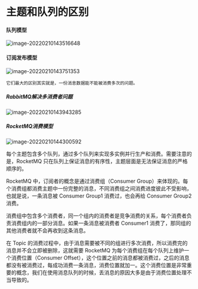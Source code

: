 # 主题和队列的区别

#### 队列模型

![image-20220210143516648](/Users/chengjin/my-github/blog/jimDevil.github.io/images/image-20220210143516648.png)

#### 订阅发布模型

![image-20220210143751353](/Users/chengjin/my-github/blog/jimDevil.github.io/images/image-20220210143751353.png)

`它们最大的区别其实就是，一份消息数据能不能被消费多次的问题。`

##### RabbitMQ解决多消费者问题

![image-20220210143943285](/Users/chengjin/my-github/blog/jimDevil.github.io/images/image-20220210143943285.png)

##### RocketMQ消费模型

![image-20220210144300592](/Users/chengjin/my-github/blog/jimDevil.github.io/images/image-20220210144300592.png)

每个主题包含多个队列，通过多个队列来实现多实例并行生产和消费。需要注意的是，RocketMQ 只在队列上保证消息的有序性，主题层面是无法保证消息的严格顺序的。

RocketMQ 中，订阅者的概念是通过消费组（Consumer Group）来体现的。每个消费组都消费主题中一份完整的消息，不同消费组之间消费进度彼此不受影响，也就是说，一条消息被 Consumer Group1 消费过，也会再给 Consumer Group2 消费。

消费组中包含多个消费者，同一个组内的消费者是竞争消费的关系，每个消费者负责消费组内的一部分消息。如果一条消息被消费者 Consumer1 消费了，那同组的其他消费者就不会再收到这条消息。

在 Topic 的消费过程中，由于消息需要被不同的组进行多次消费，所以消费完的消息并不会立即被删除，这就需要 RocketMQ 为每个消费组在每个队列上维护一个消费位置（Consumer Offset），这个位置之前的消息都被消费过，之后的消息都没有被消费过，每成功消费一条消息，消费位置就加一。这个消费位置是非常重要的概念，我们在使用消息队列的时候，丢消息的原因大多是由于消费位置处理不当导致的。